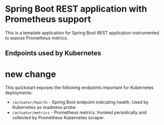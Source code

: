 # Spring Boot REST application with Prometheus support

This is a template application for Spring Boot REST application instrumented to
expose Prometheus metrics.

## Endpoints used by Kubernetes

# new change

This quickstart exposes the following endpoints important for Kubernetes deployments:
- `/actuator/health` - Spring Boot endpoint indicating health. Used by Kubernetes as readiness probe.
- `/actuator/metrics` - Prometheus metrics. Invoked periodically and collected by Prometheus Kubernetes scraper.

